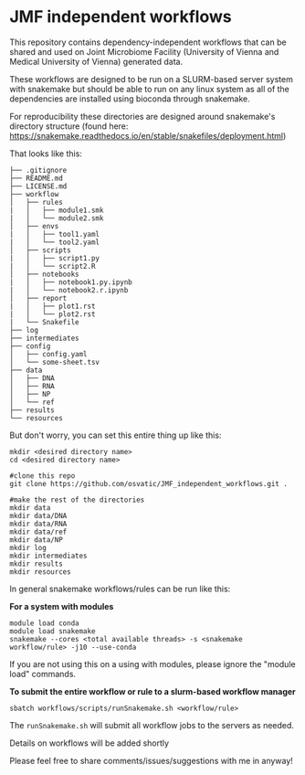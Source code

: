 # JMF independent workflows
This repository contains dependency-independent workflows that can be shared and used on Joint Microbiome Facility (University of Vienna and Medical University of Vienna) generated data.

These workflows are designed to be run on a SLURM-based server system with snakemake but should be able to run on any linux system as all of the dependencies are installed using bioconda through snakemake.

For reproducibility these directories are designed around snakemake's directory structure (found here: https://snakemake.readthedocs.io/en/stable/snakefiles/deployment.html) 

That looks like this:
```
├── .gitignore
├── README.md
├── LICENSE.md
├── workflow
│   ├── rules
|   │   ├── module1.smk
|   │   └── module2.smk
│   ├── envs
|   │   ├── tool1.yaml
|   │   └── tool2.yaml
│   ├── scripts
|   │   ├── script1.py
|   │   └── script2.R
│   ├── notebooks
|   │   ├── notebook1.py.ipynb
|   │   └── notebook2.r.ipynb
│   ├── report
|   │   ├── plot1.rst
|   │   └── plot2.rst
|   └── Snakefile
├── log
├── intermediates
├── config
│   ├── config.yaml
│   └── some-sheet.tsv
├── data
│   ├── DNA
│   ├── RNA
│   ├── NP
│   └── ref
├── results
└── resources
```

But don't worry, you can set this entire thing up like this:
```
mkdir <desired directory name>
cd <desired directory name>

#clone this repo
git clone https://github.com/osvatic/JMF_independent_workflows.git .

#make the rest of the directories
mkdir data
mkdir data/DNA
mkdir data/RNA
mkdir data/ref
mkdir data/NP
mkdir log
mkdir intermediates
mkdir results
mkdir resources

```

In general snakemake workflows/rules can be run like this:

**For a system with modules**
```
module load conda
module load snakemake
snakemake --cores <total available threads> -s <snakemake workflow/rule> -j10 --use-conda
```
If you are not using this on a using with modules, please ignore the "module load" commands. 


**To submit the entire workflow or rule to a slurm-based workflow manager**
```
sbatch workflows/scripts/runSnakemake.sh <workflow/rule>
```
The `runSnakemake.sh` will submit all workflow jobs to the servers as needed. 


Details on workflows will be added shortly


Please feel free to share comments/issues/suggestions with me in anyway!
